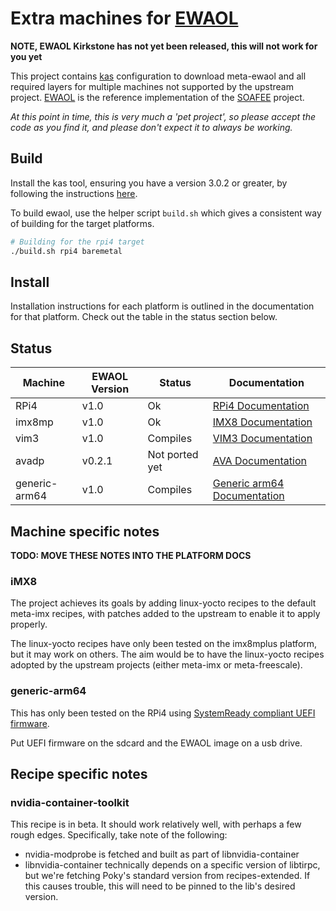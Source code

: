# Extra machines for [EWAOL](https://gitlab.arm.com/ewaol/meta-ewaol)


__NOTE, EWAOL Kirkstone has not yet been released, this will not work for you yet__

This project contains [kas](https://kas.readthedocs.io/en/latest/index.html)
configuration to download meta-ewaol and all required layers for multiple
machines not supported by the upstream project.
[EWAOL](https://gitlab.arm.com/ewaol/meta-ewaol) is the reference implementation
of the [SOAFEE](http://soafee.io) project.

_At this point in time, this is very much a 'pet project', so please accept the
code as you find it, and please don't expect it to always be working._

## Build

Install the kas tool, ensuring you have a version 3.0.2 or greater, by following the instructions
[here](https://kas.readthedocs.io/en/latest/userguide.html).

To build ewaol, use the helper script ```build.sh``` which gives a consistent way of building for the target platforms.

```bash
# Building for the rpi4 target
./build.sh rpi4 baremetal
```

## Install

Installation instructions for each platform is outlined in the documentation for that platform.  Check out the table in the status section below.

## Status

| Machine | EWAOL Version |Status | Documentation |
|---------|---------------|-------|-------|
| RPi4    | v1.0 | Ok | [RPi4 Documentation](docs/rpi4.md) |
| imx8mp  | v1.0 | Ok | [IMX8 Documentation](docs/imx8.md) |
| vim3    | v1.0 | Compiles | [VIM3 Documentation](docs/vim3.md) |
| avadp   | v0.2.1 | Not ported yet | [AVA Documentation](docs.ava.md) |  
| generic-arm64 | v1.0 | Compiles | [Generic arm64 Documentation](docs/generic-arm64.md) |

## Machine specific notes

__TODO: MOVE THESE NOTES INTO THE PLATFORM DOCS__

### iMX8

The project achieves its goals by adding linux-yocto recipes to the default
meta-imx recipes, with patches added to the upstream to enable it to apply
properly.

The linux-yocto recipes have only been tested on the imx8mplus platform, but it
may work on others.  The aim would be to have the linux-yocto recipes adopted
by the upstream projects (either meta-imx or meta-freescale).

### generic-arm64

This has only been tested on the RPi4 using [SystemReady compliant UEFI firmware](https://github.com/pftf/RPi4).

Put UEFI firmware on the sdcard and the EWAOL image on a usb drive.

## Recipe specific notes

### nvidia-container-toolkit

This recipe is in beta. It should work relatively well, with perhaps a few rough edges.
Specifically, take note of the following:

- nvidia-modprobe is fetched and built as part of libnvidia-container
- libnvidia-container technically depends on a specific version of libtirpc, but we're fetching Poky's standard version
  from recipes-extended. If this causes trouble, this will need to be pinned to the lib's desired version.
